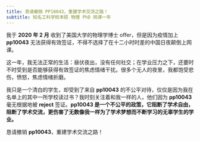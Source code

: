```yaml
---
title: 恳请撤销 PP10043，重建学术交流之路！
subtitle: 知名工科学校本硕 物理 PhD 网课一年
---
```

我于 **2020 年 2 月** 收到了美国大学的物理学博士 offer，但是因为疫情加上 **pp10043** 无法获得有效签证，不得不选择了在十二小时时差的中国日夜颠倒上网课。

这一年，我无法正常的生活：昼伏夜出，没有任何社交；在学业压力之下，还要时不时受到是否能够获得有效签证的焦虑情绪干扰。很多个无人的夜里，我都饱受悲伤，愤怒，焦虑情绪折磨。

我只是一个清白的学生，却受到了来自 **pp10043** 的不公平对待，仅仅是因为我在名单上的其中一所学校读过书？我时刻关注着和我一样的人，他们因为 **pp10043** 毫无根据地被 **reject** 签证。**pp10043 是一个不公平的政策，它阻断了学术自由，阻断了学术交流，更伤害了无数像我一样为了学术梦想而不断学习的无辜学生的学业。**

恳请撤销 **pp10043**，重建学术交流之路！